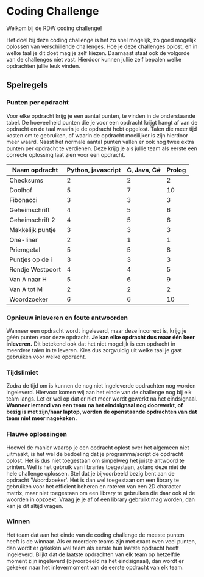 # Coding Challenge

Welkom bij de RDW coding challenge!

Het doel bij deze coding challenge is het zo snel mogelijk, zo goed mogelijk oplossen van verschillende challenges. Hoe je deze challenges oplost, en in welke taal je dit doet mag je zelf kiezen. Daarnaast staat ook de volgorde van de challenges niet vast. Hierdoor kunnen jullie zelf bepalen welke opdrachten jullie leuk vinden.

## Spelregels

### Punten per opdracht

Voor elke opdracht krijg je een aantal punten, te vinden in de onderstaande tabel. De hoeveelheid punten die je voor een opdracht krijgt hangt af van de opdracht en de taal waarin je de opdracht hebt opgelost. Talen die meer tijd kosten om te gebruiken, of waarin de opdracht moeilijker is zijn hierdoor meer waard. Naast het normale aantal punten vallen er ook nog twee extra punten per opdracht te verdienen. Deze krijg je als jullie team als eerste een correcte oplossing laat zien voor een opdracht.

Naam opdracht|Python, javascript| C, Java, C# | Prolog
--|--|--|--
Checksums|2|2|2
Doolhof|5|7|10
Fibonacci|3|3|3
Geheimschrift|4|5|6
Geheimschrift 2|4|5|6
Makkelijk puntje|3|3|3
One-liner|2|1|1
Priemgetal|5|5|8
Puntjes op de i|3|3|3
Rondje Westpoort|4|4|5
Van A naar H|5|6|9
Van A tot M|2|2|2
Woordzoeker|6|6|10

### Opnieuw inleveren en foute antwoorden

Wanneer een opdracht wordt ingeleverd, maar deze incorrect is, krijg je géén punten voor deze opdracht. **Je kan elke opdracht dus maar één keer inleveren.** Dit betekend ook dat het niet mogelijk is een opdracht in meerdere talen in te leveren. Kies dus zorgvuldig uit welke taal je gaat gebruiken voor welke opdracht.

### Tijdslimiet

Zodra de tijd om is kunnen de nog niet ingeleverde opdrachten nog worden ingeleverd. Hiervoor komen wij aan het einde van de challenge nog bij elk team langs. Let er wel op dat er niet meer wordt gewerkt na het eindsignaal. **Wanneer iemand van een team na het eindsignaal nog doorwerkt, of bezig is met zijn/haar laptop, worden de openstaande opdrachten van dat team niet meer nagekeken.**

### Flauwe oplossingen
Hoewel de manier waarop je een opdracht oplost over het algemeen niet uitmaakt, is het wel de bedoeling dat je programma/script de opdracht oplost. Het is dus niet toegestaan om simpelweg het juiste antwoord te printen. Wel is het gebruik van libraries toegestaan, zolang deze niet de hele challenge oplossen. Stel dat je bijvoorbeeld bezig bent aan de opdracht 'Woordzoeker'. Het is dan wel toegestaan om een library te gebruiken voor het efficient beheren en roteren van een 2D character matrix, maar niet toegestaan om een library te gebruiken die daar ook al de woorden in opzoekt. Vraag je je af of een library gebruikt mag worden, dan kan je dit altijd vragen.

### Winnen
Het team dat aan het einde van de coding challenge de meeste punten heeft is de winnaar. Als er meerdere teams zijn met exact even veel punten, dan wordt er gekeken wel team als eerste hun laatste opdracht heeft ingeleverd. Blijkt dat de laatste opdrachten van elk team op hetzelfde moment zijn ingeleverd (bijvoorbeeld na het eindsignaal), dan wordt er gekeken naar het inlevermoment van de eerste opdracht van elk team.
